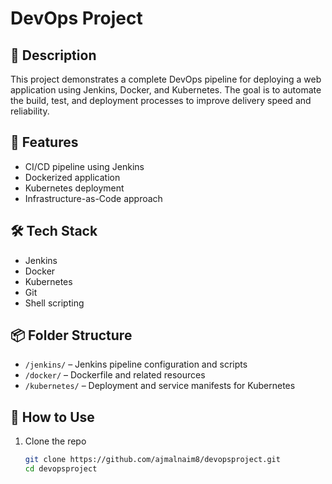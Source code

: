 # DevOps Project

## 📘 Description
This project demonstrates a complete DevOps pipeline for deploying a web application using Jenkins, Docker, and Kubernetes. The goal is to automate the build, test, and deployment processes to improve delivery speed and reliability.

## 🚀 Features
- CI/CD pipeline using Jenkins
- Dockerized application
- Kubernetes deployment
- Infrastructure-as-Code approach

## 🛠️ Tech Stack
- Jenkins
- Docker
- Kubernetes
- Git
- Shell scripting

## 📦 Folder Structure
- `/jenkins/` – Jenkins pipeline configuration and scripts
- `/docker/` – Dockerfile and related resources
- `/kubernetes/` – Deployment and service manifests for Kubernetes

## 🧪 How to Use
1. Clone the repo  
   ```bash
   git clone https://github.com/ajmalnaim8/devopsproject.git
   cd devopsproject
